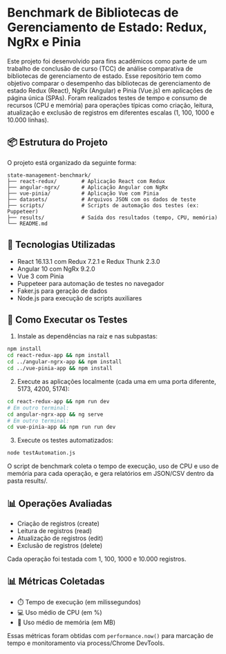 # Benchmark de Bibliotecas de Gerenciamento de Estado: Redux, NgRx e Pinia

Este projeto foi desenvolvido para fins acadêmicos como parte de um trabalho de conclusão de curso (TCC) de análise comparativa de bibliotecas de gerenciamento de estado. Esse repositório tem como objetivo comparar o desempenho das bibliotecas de gerenciamento de estado Redux (React), NgRx (Angular) e Pinia (Vue.js) em aplicações de página única (SPAs). Foram realizados testes de tempo e consumo de recursos (CPU e memória) para operações típicas como criação, leitura, atualização e exclusão de registros em diferentes escalas (1, 100, 1000 e 10.000 linhas).

## 📦 Estrutura do Projeto

O projeto está organizado da seguinte forma:

```
state-management-benchmark/
├── react-redux/        # Aplicação React com Redux
├── angular-ngrx/       # Aplicação Angular com NgRx
├── vue-pinia/          # Aplicação Vue com Pinia
├── datasets/           # Arquivos JSON com os dados de teste
├── scripts/            # Scripts de automação dos testes (ex: Puppeteer)
├── results/            # Saída dos resultados (tempo, CPU, memória)
└── README.md
```

## 🚀 Tecnologias Utilizadas

* React 16.13.1 com Redux 7.2.1 e Redux Thunk 2.3.0
* Angular 10 com NgRx 9.2.0
* Vue 3 com Pinia
* Puppeteer para automação de testes no navegador
* Faker.js para geração de dados
* Node.js para execução de scripts auxiliares

## 🧺 Como Executar os Testes

1. Instale as dependências na raiz e nas subpastas:

```bash
npm install
cd react-redux-app && npm install
cd ../angular-ngrx-app && npm install
cd ../vue-pinia-app && npm install
```

2. Execute as aplicações localmente (cada uma em uma porta diferente, 5173, 4200, 5174):

```bash
cd react-redux-app && npm run dev
# Em outro terminal:
cd angular-ngrx-app && ng serve
# Em outro terminal:
cd vue-pinia-app && npm run run dev
```

3. Execute os testes automatizados:

```bash
node testAutomation.js
```

O script de benchmark coleta o tempo de execução, uso de CPU e uso de memória para cada operação, e gera relatórios em JSON/CSV dentro da pasta results/.

## 📊 Operações Avaliadas

* Criação de registros (create)
* Leitura de registros (read)
* Atualização de registros (edit)
* Exclusão de registros (delete)

Cada operação foi testada com 1, 100, 1000 e 10.000 registros.

## 📊 Métricas Coletadas

* ⏱️ Tempo de execução (em milissegundos)
* 💻 Uso médio de CPU (em %)
* 🧠 Uso médio de memória (em MB)

Essas métricas foram obtidas com `performance.now()` para marcação de tempo e monitoramento via process/Chrome DevTools.
